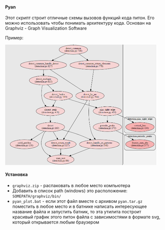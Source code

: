 ####  Pyan
Этот скрипт строит отличные схемы вызовов функций кода питон.
Его можно использовать чтобы понимать архитектуру кода.
Основан на Graphviz - Graph Visualization Software

Пример:

<img src="pyan.png" style="zoom:50%;" />


####  Установка
* `graphviz.zip`  - распаковать в любое место компьютера
* Добавить в список path (windows) это расположение: `SOMEPATH/graphviz/bin/`
* `pyan_plot.bat` - если этот файл вместе с архивом `pyan.tar.gz` поместить в любое место и в батнике написать интересующее название файла и запустить батник, то эта утилита построит красивый график этого питон файла с зависимостями в формате svg, который открывается любым браузером